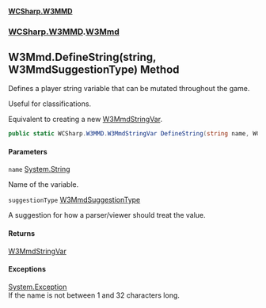 #### [WCSharp.W3MMD](index.md 'index')
### [WCSharp.W3MMD](WCSharp.W3MMD.md 'WCSharp.W3MMD').[W3Mmd](WCSharp.W3MMD.W3Mmd.md 'WCSharp.W3MMD.W3Mmd')

## W3Mmd.DefineString(string, W3MmdSuggestionType) Method

Defines a player string variable that can be mutated throughout the game.  
  
Useful for classifications.  
  
Equivalent to creating a new [W3MmdStringVar](WCSharp.W3MMD.W3MmdStringVar.md 'WCSharp.W3MMD.W3MmdStringVar').

```csharp
public static WCSharp.W3MMD.W3MmdStringVar DefineString(string name, WCSharp.W3MMD.W3MmdSuggestionType suggestionType);
```
#### Parameters

<a name='WCSharp.W3MMD.W3Mmd.DefineString(string,WCSharp.W3MMD.W3MmdSuggestionType).name'></a>

`name` [System.String](https://docs.microsoft.com/en-us/dotnet/api/System.String 'System.String')

Name of the variable.

<a name='WCSharp.W3MMD.W3Mmd.DefineString(string,WCSharp.W3MMD.W3MmdSuggestionType).suggestionType'></a>

`suggestionType` [W3MmdSuggestionType](WCSharp.W3MMD.W3MmdSuggestionType.md 'WCSharp.W3MMD.W3MmdSuggestionType')

A suggestion for how a parser/viewer should treat the value.

#### Returns
[W3MmdStringVar](WCSharp.W3MMD.W3MmdStringVar.md 'WCSharp.W3MMD.W3MmdStringVar')

#### Exceptions

[System.Exception](https://docs.microsoft.com/en-us/dotnet/api/System.Exception 'System.Exception')  
If the name is not between 1 and 32 characters long.